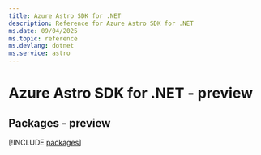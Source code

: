 ```yaml
---
title: Azure Astro SDK for .NET
description: Reference for Azure Astro SDK for .NET
ms.date: 09/04/2025
ms.topic: reference
ms.devlang: dotnet
ms.service: astro
---
```

# Azure Astro SDK for .NET - preview
## Packages - preview
[!INCLUDE [packages](astro-index.md)]